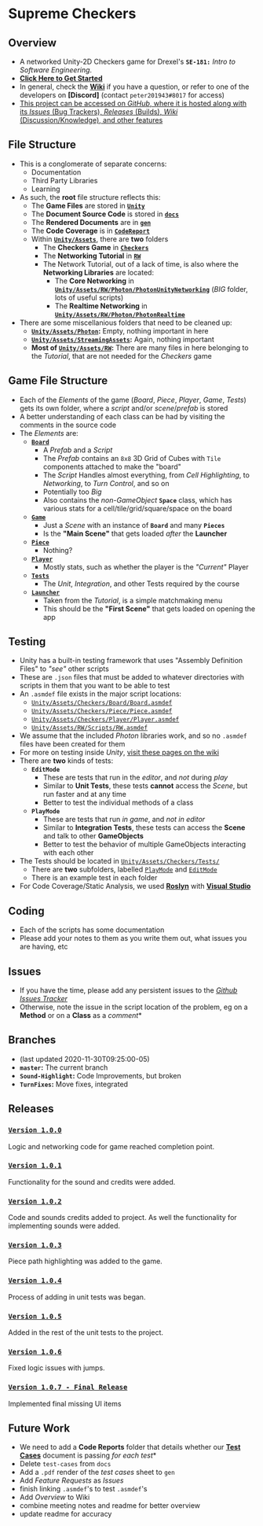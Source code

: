 



# Supreme Checkers




## Overview
- A networked Unity-2D Checkers game for Drexel's **`SE-181:`** *Intro to Software Engineering*.
- **[Click Here to Get Started](https://github.com/overlord-supreme/checkers/wiki/getting-started)**
- In general, check the **[Wiki](https://github.com/overlord-supreme/checkers/wiki)** if you have a question, or refer to one of the developers on **[Discord]** (contact `peter201943#8017` for access)
- [This project can be accessed on *GitHub*, where it is hosted along with its *Issues* (Bug Trackers), *Releases* (Builds), *Wiki* (Discussion/Knowledge), and other features](https://github.com/overlord-supreme/checkers)




## File Structure
- This is a conglomerate of separate concerns:
  - Documentation
  - Third Party Libraries
  - Learning
- As such, the **root** file structure reflects this:
  - The **Game Files** are stored in [**`Unity`**](https://github.com/overlord-supreme/checkers/tree/master/Unity)
  - The **Document Source Code** is stored in [**`docs`**](https://github.com/overlord-supreme/checkers/tree/master/docs)
  - The **Rendered Documents** are in [**`gen`**](https://github.com/overlord-supreme/checkers/tree/master/gen)
  - The **Code Coverage** is in [**`CodeReport`**](https://github.com/overlord-supreme/checkers/tree/master/CodeReport)
  - Within [**`Unity/Assets`**](https://github.com/overlord-supreme/checkers/tree/master/Unity/Assets), there are **two** folders
    - The **Checkers Game** in [**`Checkers`**](https://github.com/overlord-supreme/checkers/tree/master/Unity/Assets/Checkers)
    - The **Networking Tutorial** in [**`RW`**](https://github.com/overlord-supreme/checkers/tree/master/Unity/Assets/RW)
    - The Network Tutorial, out of a lack of time, is also where the **Networking Libraries** are located:
      - The **Core Networking** in [**`Unity/Assets/RW/Photon/PhotonUnityNetworking`**](https://github.com/overlord-supreme/checkers/tree/master/Unity/Assets/RW/Photon/PhotonUnityNetworking) (*BIG* folder, lots of useful scripts)
      - The **Realtime Networking** in [**`Unity/Assets/RW/Photon/PhotonRealtime`**](https://github.com/overlord-supreme/checkers/tree/master/Unity/Assets/RW/Photon/PhotonRealtime)
- There are some miscellanious folders that need to be cleaned up:
  - **[`Unity/Assets/Photon`](https://github.com/overlord-supreme/checkers/tree/master/Unity/Assets/Photon):** Empty, nothing important in here
  - **[`Unity/Assets/StreamingAssets`](https://github.com/overlord-supreme/checkers/tree/master/Unity/Assets/StreamingAssets):** Again, nothing important
  - **Most of [`Unity/Assets/RW`](https://github.com/overlord-supreme/checkers/tree/master/Unity/Assets/RW):** There are many files in here belonging to the *Tutorial*, that are not needed for the *Checkers* game




## Game File Structure
- Each of the *Elements* of the game (*Board*, *Piece*, *Player*, *Game*, *Tests*) gets its own folder, where a *script* and/or *scene*/*prefab* is stored
- A better understanding of each class can be had by visiting the comments in the source code
- The *Elements* are:
  - **[`Board`](https://github.com/overlord-supreme/checkers/tree/master/Unity/Assets/Checkers/Board)**
    - A *Prefab* and a *Script*
    - The *Prefab* contains an `8x8` 3D Grid of Cubes with `Tile` components attached to make the "board"
    - The *Script* Handles almost everything, from *Cell Highlighting*, to *Networking*, to *Turn Control*, and so on
    - Potentially too *Big*
    - Also contains the *non-GameObject* **`Space`** class, which has various stats for a cell/tile/grid/square/space on the board
  - **[`Game`](https://github.com/overlord-supreme/checkers/tree/master/Unity/Assets/Checkers/Game)**
    - Just a *Scene* with an instance of **`Board`** and many **`Pieces`**
    - Is the **"Main Scene"** that gets loaded *after* the **Launcher**
  - **[`Piece`](https://github.com/overlord-supreme/checkers/tree/master/Unity/Assets/Checkers/Piece)**
    - Nothing?
  - **[`Player`](https://github.com/overlord-supreme/checkers/tree/master/Unity/Assets/Checkers/Player)**
    - Mostly stats, such as whether the player is the *"Current"* Player
  - **[`Tests`](https://github.com/overlord-supreme/checkers/tree/master/Unity/Assets/Checkers/Tests)**
    - The *Unit*, *Integration*, and other Tests required by the course
  - **[`Launcher`](https://github.com/overlord-supreme/checkers/blob/master/Unity/Assets/Checkers/Launcher.unity)**
    - Taken from the *Tutorial*, is a simple matchmaking menu
    - This should be the **"First Scene"** that gets loaded on opening the app




## Testing
- Unity has a built-in testing framework that uses "Assembly Definition Files" to *"see"* other scripts
- These are `.json` files that must be added to whatever directories with scripts in them that you want to be able to test
- An `.asmdef` file exists in the major script locations:
  - [`Unity/Assets/Checkers/Board/Board.asmdef`](https://github.com/overlord-supreme/checkers/blob/master/Unity/Assets/Checkers/Board/Board.asmdef)
  - [`Unity/Assets/Checkers/Piece/Piece.asmdef`](https://github.com/overlord-supreme/checkers/blob/master/Unity/Assets/Checkers/Piece/Piece.asmdef)
  - [`Unity/Assets/Checkers/Player/Player.asmdef`](https://github.com/overlord-supreme/checkers/blob/master/Unity/Assets/Checkers/Player/Player.asmdef)
  - [`Unity/Assets/RW/Scripts/RW.asmdef`](https://github.com/overlord-supreme/checkers/blob/master/Unity/Assets/RW/Scripts/RW.asmdef)
- We assume that the included *Photon* libraries work, and so no `.asmdef` files have been created for them
- For more on testing inside *Unity*, [visit these pages on the wiki](https://github.com/overlord-supreme/checkers/wiki/unit-test-games)
- There are **two** kinds of tests:
  - **`EditMode`**
    - These are tests that run in the *editor*, and *not* during *play*
    - Similar to **Unit Tests**, these tests **cannot** access the *Scene*, but run faster and at any time
    - Better to test the individual methods of a class
  - **`PlayMode`**
    - These are tests that run *in game*, and *not* *in editor*
    - Similar to **Integration Tests**, these tests can access the **Scene** and talk to other **GameObjects**
    - Better to test the behavior of multiple GameObjects interacting with each other
- The Tests should be located in [`Unity/Assets/Checkers/Tests/`](https://github.com/overlord-supreme/checkers/tree/master/Unity/Assets/Checkers/Tests)
  - There are **two** subfolders, labelled [`PlayMode`](https://github.com/overlord-supreme/checkers/tree/master/Unity/Assets/Checkers/Tests/PlayMode) and [`EditMode`](https://github.com/overlord-supreme/checkers/tree/master/Unity/Assets/Checkers/Tests/EditMode)
  - There is an example test in each folder
- For Code Coverage/Static Analysis, we used [**Roslyn**](https://github.com/dotnet/roslyn) with [**Visual Studio**](https://visualstudio.microsoft.com/)




## Coding
- Each of the scripts has some documentation
- Please add your notes to them as you write them out, what issues you are having, etc




## Issues
- If you have the time, please add any persistent issues to the [*Github Issues Tracker*](https://github.com/overlord-supreme/checkers/issues)
- Otherwise, note the issue in the script location of the problem, eg on a **Method** or on a **Class** as a *comment**




## Branches
- (last updated 2020-11-30T09:25:00-05)
- **`master`:** The current branch
- **`Sound-Highlight`:** Code Improvements, but broken
- **`TurnFixes`:** Move fixes, integrated




## Releases

### [`Version 1.0.0`](https://github.com/overlord-supreme/checkers/commit/1e4f3fb41d439980f801182d9a7f9da6739acc14)
Logic and networking code for game reached completion point.

### [`Version 1.0.1`](https://github.com/overlord-supreme/checkers/commit/0143b7c58fa4d270b07c0e51a4a4e0453dde3562)
Functionality for the sound and credits were added.

### [`Version 1.0.2`](https://github.com/overlord-supreme/checkers/commit/9c29ad27663d046658a8a1547e3f86d3ae9bd97a)
Code and sounds credits added to project. As well the functionality for implementing sounds were added.

### [`Version 1.0.3`](https://github.com/overlord-supreme/checkers/commit/f294755c8f1cfeef8f70d538bfe62dc606695989)
Piece path highlighting was added to the game.

### [`Version 1.0.4`](https://github.com/overlord-supreme/checkers/commit/6751a233b74b06ce2213f8a09c42f8e2342aa376)
Process of adding in unit tests was began.

### [`Version 1.0.5`](https://github.com/overlord-supreme/checkers/commit/acab0972bc7b98b9b97c5539584c0c0296571b47)
Added in the rest of the unit tests to the project.

### [`Version 1.0.6`](https://github.com/overlord-supreme/checkers/commit/1925bbdd4dc5a7e8a4b29b03624f0e404dc23c11)
Fixed logic issues with jumps.

### [`Version 1.0.7 - Final Release`](https://github.com/overlord-supreme/checkers/commit/a786c306f9f0188e589d5cb3c8fdc63d9e8cc184)
Implemented final missing UI items






## Future Work
- We need to add a **Code Reports** folder that details whether our **[Test Cases](https://docs.google.com/spreadsheets/d/1UExj35ewBux2ftpgoRd4cAy85XGLS10_uxYvNaTXQ-8/edit#gid=0)** document is passing *for each test**
- Delete `test-cases` from `docs`
- Add a `.pdf` render of the *test cases* sheet to `gen`
- Add *Feature Requests* as *Issues*
- finish linking `.asmdef`'s to test `.asmdef`'s
- Add *Overview* to Wiki
- combine meeting notes and readme for better overview
- update readme for accuracy
